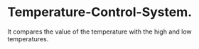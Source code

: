 # Temperature-Control-System.
It compares the value of the temperature with the high and low temperatures.
